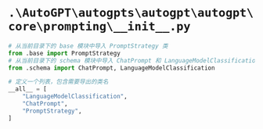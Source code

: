 # `.\AutoGPT\autogpts\autogpt\autogpt\core\prompting\__init__.py`

```py
# 从当前目录下的 base 模块中导入 PromptStrategy 类
from .base import PromptStrategy
# 从当前目录下的 schema 模块中导入 ChatPrompt 和 LanguageModelClassification 类
from .schema import ChatPrompt, LanguageModelClassification

# 定义一个列表，包含需要导出的类名
__all__ = [
    "LanguageModelClassification",
    "ChatPrompt",
    "PromptStrategy",
]
```
